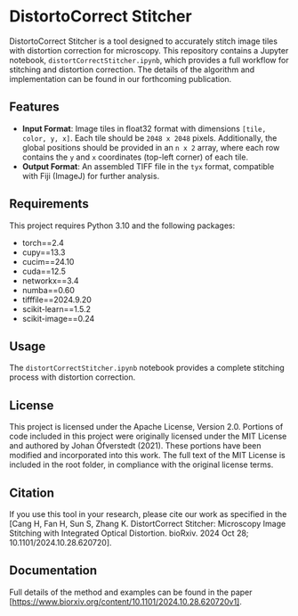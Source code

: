 # DistortoCorrect Stitcher

DistortoCorrect Stitcher is a tool designed to accurately stitch image tiles with distortion correction for microscopy. This repository contains a Jupyter notebook, `distortCorrectStitcher.ipynb`, which provides a full workflow for stitching and distortion correction. The details of the algorithm and implementation can be found in our forthcoming publication.

## Features
- **Input Format**: Image tiles in float32 format with dimensions `[tile, color, y, x]`. Each tile should be `2048 x 2048` pixels. Additionally, the global positions should be provided in an `n x 2` array, where each row contains the `y` and `x` coordinates (top-left corner) of each tile.
- **Output Format**: An assembled TIFF file in the `tyx` format, compatible with Fiji (ImageJ) for further analysis.

## Requirements
This project requires Python 3.10 and the following packages:
- torch==2.4
- cupy==13.3
- cucim==24.10
- cuda==12.5
- networkx==3.4
- numba==0.60
- tifffile==2024.9.20
- scikit-learn==1.5.2
- scikit-image==0.24

## Usage
The `distortCorrectStitcher.ipynb` notebook provides a complete stitching process with distortion correction.

## License
This project is licensed under the Apache License, Version 2.0. Portions of code included in this project were originally licensed under the MIT License and authored by Johan Öfverstedt (2021). These portions have been modified and incorporated into this work. The full text of the MIT License is included in the root folder, in compliance with the original license terms.

## Citation
If you use this tool in your research, please cite our work as specified in the [Cang H, Fan H, Sun S, Zhang K. DistortCorrect Stitcher: Microscopy Image Stitching with Integrated Optical Distortion. bioRxiv. 2024 Oct 28; 10.1101/2024.10.28.620720].

## Documentation
Full details of the method and examples can be found in the paper [https://www.biorxiv.org/content/10.1101/2024.10.28.620720v1].
